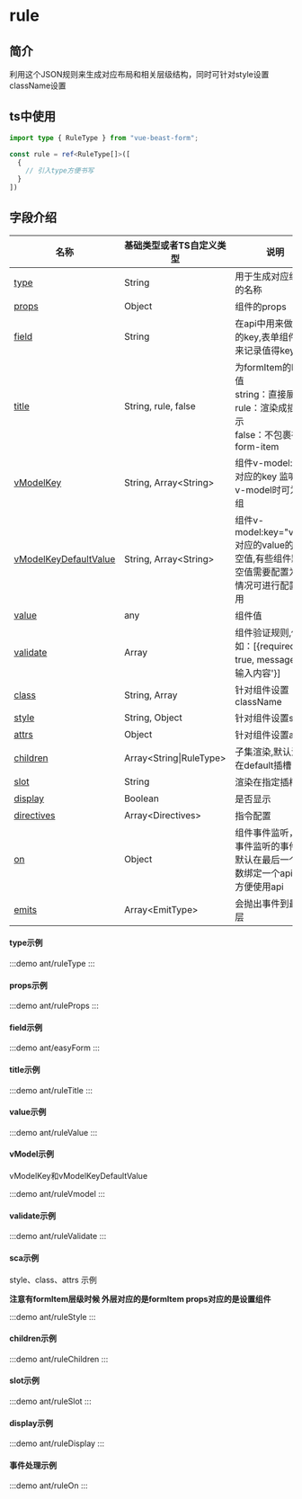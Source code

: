 # rule

## 简介

利用这个JSON规则来生成对应布局和相关层级结构，同时可针对style设置className设置




## ts中使用

```ts
import type { RuleType } from "vue-beast-form";

const rule = ref<RuleType[]>([
  {
    // 引入type方便书写
  }
]) 
```

## 字段介绍

| 名称                                 | 基础类型或者TS自定义类型          | 说明                                                                                           |
| ------------------------------------ | --------------------------------- | ---------------------------------------------------------------------------------------------- |
| [type](#type示例)                    | String <Badge text="必填" />      | 用于生成对应组件的名称                                                                         |
| [props](#props示例)                  | Object                            | 组件的props                                                                                    |
| [field](#field示例)                  | String                            | 在api中用来做搜索的key,表单组件时用来记录值得key                                               |
| [title](#title示例)                  | String, rule, false               | 为formItem的label值<br/>string：直接展示<br/>rule：渲染成插槽展示<br/>false：不包裹在form-item |
| [vModelKey](#vmodel示例)             | String, Array&lt;String&gt;       | 组件v-model:key 对应的key 监听多个v-model时可为数组                                            |
| [vModelKeyDefaultValue](#vmodel示例) | String, Array&lt;String&gt;       | 组件v-model:key="value" 对应的value的默认空值,有些组件默认空值需要配置为[]的情况可进行配置使用 |
| [value](#value示例)                  | any                               | 组件值                                                                                         |
| [validate](#validate示例)            | Array                             | 组件验证规则,例如：[{required: true, message: '请输入内容'}]                                   |
| [class](#sca示例)                    | String, Array                     | 针对组件设置className                                                                          |
| [style](#sca示例)                    | String, Object                    | 针对组件设置style                                                                              |
| [attrs](#sca示例)                    | Object                            | 针对组件设置attr                                                                               |
| [children](#children示例)            | Array&lt;String&#124;RuleType&gt; | 子集渲染,默认渲染在default插槽                                                                 |
| [slot](#slot示例)                    | String                            | 渲染在指定插槽下                                                                               |
| [display](#display示例)              | Boolean                           | 是否显示                                                                                       |
| [directives](#事件处理示例)          | Array&lt;Directives&gt;           | 指令配置                                                                                       |
| [on](#事件处理示例)                  | Object                            | 组件事件监听，on事件监听的事件会默认在最后一个参数绑定一个api对象方便使用api                   |
| [emits](#事件处理示例)               | Array&lt;EmitType&gt;             | 会抛出事件到最顶层                                                                             |


#### type示例

:::demo 
ant/ruleType
:::

#### props示例

:::demo 
ant/ruleProps
:::

 #### field示例

:::demo 
ant/easyForm
:::
 #### title示例

:::demo 
ant/ruleTitle
:::

#### value示例

:::demo 
ant/ruleValue
:::

 #### vModel示例
vModelKey和vModelKeyDefaultValue

:::demo 
ant/ruleVmodel
:::

 #### validate示例

:::demo 
ant/ruleValidate
:::
 #### sca示例

style、class、attrs 示例

**注意有formItem层级时候 外层对应的是formItem props对应的是设置组件**

:::demo 
ant/ruleStyle
:::

#### children示例

:::demo 
ant/ruleChildren
:::

#### slot示例

:::demo 
ant/ruleSlot
:::
#### display示例

:::demo 
ant/ruleDisplay
:::

#### 事件处理示例

:::demo 
ant/ruleOn
:::
